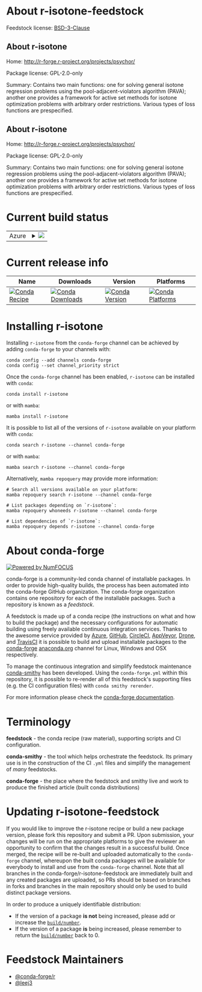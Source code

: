 About r-isotone-feedstock
=========================

Feedstock license: [BSD-3-Clause](https://github.com/conda-forge/r-isotone-feedstock/blob/main/LICENSE.txt)


About r-isotone
---------------

Home: http://r-forge.r-project.org/projects/psychor/

Package license: GPL-2.0-only

Summary: Contains two main functions: one for solving general isotone regression problems using the pool-adjacent-violators algorithm (PAVA); another one provides a framework for active set methods for isotone optimization problems with arbitrary order restrictions. Various types of loss functions are prespecified.

About r-isotone
---------------

Home: http://r-forge.r-project.org/projects/psychor/

Package license: GPL-2.0-only

Summary: Contains two main functions: one for solving general isotone regression problems using the pool-adjacent-violators algorithm (PAVA); another one provides a framework for active set methods for isotone optimization problems with arbitrary order restrictions. Various types of loss functions are prespecified.

Current build status
====================


<table>
    
  <tr>
    <td>Azure</td>
    <td>
      <details>
        <summary>
          <a href="https://dev.azure.com/conda-forge/feedstock-builds/_build/latest?definitionId=17936&branchName=main">
            <img src="https://dev.azure.com/conda-forge/feedstock-builds/_apis/build/status/r-isotone-feedstock?branchName=main">
          </a>
        </summary>
        <table>
          <thead><tr><th>Variant</th><th>Status</th></tr></thead>
          <tbody><tr>
              <td>linux_64_r_base4.3</td>
              <td>
                <a href="https://dev.azure.com/conda-forge/feedstock-builds/_build/latest?definitionId=17936&branchName=main">
                  <img src="https://dev.azure.com/conda-forge/feedstock-builds/_apis/build/status/r-isotone-feedstock?branchName=main&jobName=linux&configuration=linux%20linux_64_r_base4.3" alt="variant">
                </a>
              </td>
            </tr><tr>
              <td>linux_64_r_base4.4</td>
              <td>
                <a href="https://dev.azure.com/conda-forge/feedstock-builds/_build/latest?definitionId=17936&branchName=main">
                  <img src="https://dev.azure.com/conda-forge/feedstock-builds/_apis/build/status/r-isotone-feedstock?branchName=main&jobName=linux&configuration=linux%20linux_64_r_base4.4" alt="variant">
                </a>
              </td>
            </tr><tr>
              <td>osx_64_r_base4.3</td>
              <td>
                <a href="https://dev.azure.com/conda-forge/feedstock-builds/_build/latest?definitionId=17936&branchName=main">
                  <img src="https://dev.azure.com/conda-forge/feedstock-builds/_apis/build/status/r-isotone-feedstock?branchName=main&jobName=osx&configuration=osx%20osx_64_r_base4.3" alt="variant">
                </a>
              </td>
            </tr><tr>
              <td>osx_64_r_base4.4</td>
              <td>
                <a href="https://dev.azure.com/conda-forge/feedstock-builds/_build/latest?definitionId=17936&branchName=main">
                  <img src="https://dev.azure.com/conda-forge/feedstock-builds/_apis/build/status/r-isotone-feedstock?branchName=main&jobName=osx&configuration=osx%20osx_64_r_base4.4" alt="variant">
                </a>
              </td>
            </tr><tr>
              <td>win_64_r_base4.3</td>
              <td>
                <a href="https://dev.azure.com/conda-forge/feedstock-builds/_build/latest?definitionId=17936&branchName=main">
                  <img src="https://dev.azure.com/conda-forge/feedstock-builds/_apis/build/status/r-isotone-feedstock?branchName=main&jobName=win&configuration=win%20win_64_r_base4.3" alt="variant">
                </a>
              </td>
            </tr><tr>
              <td>win_64_r_base4.4</td>
              <td>
                <a href="https://dev.azure.com/conda-forge/feedstock-builds/_build/latest?definitionId=17936&branchName=main">
                  <img src="https://dev.azure.com/conda-forge/feedstock-builds/_apis/build/status/r-isotone-feedstock?branchName=main&jobName=win&configuration=win%20win_64_r_base4.4" alt="variant">
                </a>
              </td>
            </tr>
          </tbody>
        </table>
      </details>
    </td>
  </tr>
</table>

Current release info
====================

| Name | Downloads | Version | Platforms |
| --- | --- | --- | --- |
| [![Conda Recipe](https://img.shields.io/badge/recipe-r--isotone-green.svg)](https://anaconda.org/conda-forge/r-isotone) | [![Conda Downloads](https://img.shields.io/conda/dn/conda-forge/r-isotone.svg)](https://anaconda.org/conda-forge/r-isotone) | [![Conda Version](https://img.shields.io/conda/vn/conda-forge/r-isotone.svg)](https://anaconda.org/conda-forge/r-isotone) | [![Conda Platforms](https://img.shields.io/conda/pn/conda-forge/r-isotone.svg)](https://anaconda.org/conda-forge/r-isotone) |

Installing r-isotone
====================

Installing `r-isotone` from the `conda-forge` channel can be achieved by adding `conda-forge` to your channels with:

```
conda config --add channels conda-forge
conda config --set channel_priority strict
```

Once the `conda-forge` channel has been enabled, `r-isotone` can be installed with `conda`:

```
conda install r-isotone
```

or with `mamba`:

```
mamba install r-isotone
```

It is possible to list all of the versions of `r-isotone` available on your platform with `conda`:

```
conda search r-isotone --channel conda-forge
```

or with `mamba`:

```
mamba search r-isotone --channel conda-forge
```

Alternatively, `mamba repoquery` may provide more information:

```
# Search all versions available on your platform:
mamba repoquery search r-isotone --channel conda-forge

# List packages depending on `r-isotone`:
mamba repoquery whoneeds r-isotone --channel conda-forge

# List dependencies of `r-isotone`:
mamba repoquery depends r-isotone --channel conda-forge
```


About conda-forge
=================

[![Powered by
NumFOCUS](https://img.shields.io/badge/powered%20by-NumFOCUS-orange.svg?style=flat&colorA=E1523D&colorB=007D8A)](https://numfocus.org)

conda-forge is a community-led conda channel of installable packages.
In order to provide high-quality builds, the process has been automated into the
conda-forge GitHub organization. The conda-forge organization contains one repository
for each of the installable packages. Such a repository is known as a *feedstock*.

A feedstock is made up of a conda recipe (the instructions on what and how to build
the package) and the necessary configurations for automatic building using freely
available continuous integration services. Thanks to the awesome service provided by
[Azure](https://azure.microsoft.com/en-us/services/devops/), [GitHub](https://github.com/),
[CircleCI](https://circleci.com/), [AppVeyor](https://www.appveyor.com/),
[Drone](https://cloud.drone.io/welcome), and [TravisCI](https://travis-ci.com/)
it is possible to build and upload installable packages to the
[conda-forge](https://anaconda.org/conda-forge) [anaconda.org](https://anaconda.org/)
channel for Linux, Windows and OSX respectively.

To manage the continuous integration and simplify feedstock maintenance
[conda-smithy](https://github.com/conda-forge/conda-smithy) has been developed.
Using the ``conda-forge.yml`` within this repository, it is possible to re-render all of
this feedstock's supporting files (e.g. the CI configuration files) with ``conda smithy rerender``.

For more information please check the [conda-forge documentation](https://conda-forge.org/docs/).

Terminology
===========

**feedstock** - the conda recipe (raw material), supporting scripts and CI configuration.

**conda-smithy** - the tool which helps orchestrate the feedstock.
                   Its primary use is in the construction of the CI ``.yml`` files
                   and simplify the management of *many* feedstocks.

**conda-forge** - the place where the feedstock and smithy live and work to
                  produce the finished article (built conda distributions)


Updating r-isotone-feedstock
============================

If you would like to improve the r-isotone recipe or build a new
package version, please fork this repository and submit a PR. Upon submission,
your changes will be run on the appropriate platforms to give the reviewer an
opportunity to confirm that the changes result in a successful build. Once
merged, the recipe will be re-built and uploaded automatically to the
`conda-forge` channel, whereupon the built conda packages will be available for
everybody to install and use from the `conda-forge` channel.
Note that all branches in the conda-forge/r-isotone-feedstock are
immediately built and any created packages are uploaded, so PRs should be based
on branches in forks and branches in the main repository should only be used to
build distinct package versions.

In order to produce a uniquely identifiable distribution:
 * If the version of a package **is not** being increased, please add or increase
   the [``build/number``](https://docs.conda.io/projects/conda-build/en/latest/resources/define-metadata.html#build-number-and-string).
 * If the version of a package **is** being increased, please remember to return
   the [``build/number``](https://docs.conda.io/projects/conda-build/en/latest/resources/define-metadata.html#build-number-and-string)
   back to 0.

Feedstock Maintainers
=====================

* [@conda-forge/r](https://github.com/orgs/conda-forge/teams/r/)
* [@leej3](https://github.com/leej3/)

